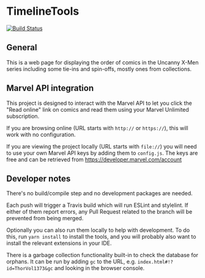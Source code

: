 # TimelineTools
[![Build Status](https://travis-ci.com/SubJunk/TimelineTools.svg?branch=master)](https://travis-ci.org/UniversalMediaServer/UniversalMediaServer)

## General

This is a web page for displaying the order of comics in the Uncanny X-Men series including some tie-ins and spin-offs, mostly ones from collections.

## Marvel API integration

This project is designed to interact with the Marvel API to let you click the "Read online" link on comics and read them using your Marvel Unlimited subscription.

If you are browsing online (URL starts with `http://` or `https://`), this will work with no configuration.

If you are viewing the project locally (URL starts with `file://`) you will need to use your own Marvel API keys by adding them to `config.js`. The keys are free and can be retrieved from https://developer.marvel.com/account

## Developer notes

There's no build/compile step and no development packages are needed.

Each push will trigger a Travis build which will run ESLint and stylelint. If either of them report errors, any Pull Request related to the branch will be prevented from being merged.

Optionally you can also run them locally to help with development. To do this, run `yarn install` to install the tools, and you will probably also want to install the relevant extensions in your IDE.

There is a garbage collection functionality built-in to check the database for orphans. It can be run by adding `gc` to the URL, e.g. `index.html#!?id=ThorVol1373&gc` and looking in the browser console.